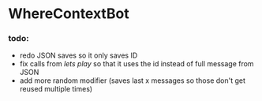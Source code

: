 # WhereContextBot

### todo: 
* redo JSON saves so it only saves ID 
* fix calls from *lets play* so that it uses the id instead of full message from JSON
* add more random modifier (saves last x messages so those don't get reused multiple times)
